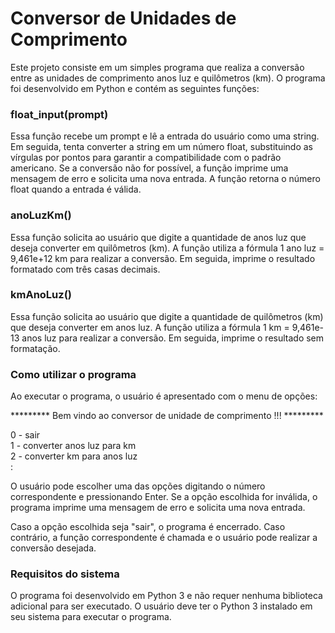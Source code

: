 # Conversor de Unidades de Comprimento

Este projeto consiste em um simples programa que realiza a conversão entre as unidades de comprimento anos luz e quilômetros (km). O programa foi desenvolvido em Python e contém as seguintes funções:

### float_input(prompt)

Essa função recebe um prompt e lê a entrada do usuário como uma string. Em seguida, tenta converter a string em um número float, substituindo as vírgulas por pontos para garantir a compatibilidade com o padrão americano. Se a conversão não for possível, a função imprime uma mensagem de erro e solicita uma nova entrada. A função retorna o número float quando a entrada é válida.

### anoLuzKm()

Essa função solicita ao usuário que digite a quantidade de anos luz que deseja converter em quilômetros (km). A função utiliza a fórmula 1 ano luz = 9,461e+12 km para realizar a conversão. Em seguida, imprime o resultado formatado com três casas decimais.

### kmAnoLuz()

Essa função solicita ao usuário que digite a quantidade de quilômetros (km) que deseja converter em anos luz. A função utiliza a fórmula 1 km = 9,461e-13 anos luz para realizar a conversão. Em seguida, imprime o resultado sem formatação.

### Como utilizar o programa

Ao executar o programa, o usuário é apresentado com o menu de opções:

********* Bem vindo ao conversor de unidade de comprimento !!! *********

0 - sair\
1 - converter anos luz para km\
2 - converter km para anos luz\
:

O usuário pode escolher uma das opções digitando o número correspondente e pressionando Enter. Se a opção escolhida for inválida, o programa imprime uma mensagem de erro e solicita uma nova entrada.

Caso a opção escolhida seja "sair", o programa é encerrado. Caso contrário, a função correspondente é chamada e o usuário pode realizar a conversão desejada.

### Requisitos do sistema

O programa foi desenvolvido em Python 3 e não requer nenhuma biblioteca adicional para ser executado. O usuário deve ter o Python 3 instalado em seu sistema para executar o programa.